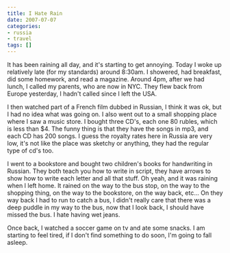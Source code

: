```yaml
---
title: I Hate Rain
date: 2007-07-07
categories:
- russia
- travel
tags: []
---
```

It has been raining all day, and it's starting to get annoying. Today I woke up relatively late (for my standards) around 8:30am. I showered, had breakfast, did some homework, and read a magazine. Around 4pm, after we had lunch, I called my parents, who are now in NYC. They flew back from Europe yesterday, I hadn't called since I left the USA.

I then watched part of a French film dubbed in Russian, I think it was ok, but I had no idea what was going on. I also went out to a small shopping place where I saw a music store. I bought three CD's, each one 80 rubles, which is less than $4. The funny thing is that they have the songs in mp3, and each CD has 200 songs. I guess the royalty rates here in Russia are very low, it's not like the place was sketchy or anything, they had the regular type of cd's too. 

I went to a bookstore and bought two children's books for handwriting in Russian. They both teach you how to write in script, they have arrows to show how to write each letter and all that stuff. Oh yeah, and it was raining when I left home. It rained on the way to the bus stop, on the way to the shopping thing, on the way to the bookstore, on the way back, etc... On they way back I had to run to catch a bus,  I didn't really care that there was a deep puddle in my way to the bus, now that I look back, I should have missed the bus. I hate having wet jeans.

Once back, I watched a soccer game on tv and ate some snacks. I am starting to feel tired, if I don't find something to do soon, I'm going to fall asleep.
